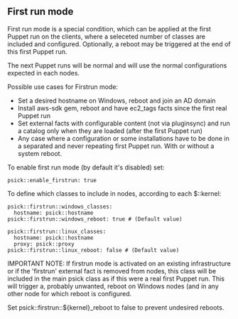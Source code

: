 ## First run mode

First run mode is a special condition, which can be applied at the first Puppet run
on the clients, where a seleceted number of classes are included and configured.
Optionally, a reboot may be triggered at the end of this first Puppet run.

The next Puppet runs will be normal and will use the normal configurations expected
in each nodes.

Possible use cases for Firstrun mode:
 - Set a desired hostname on Windows, reboot and join an AD domain
 - Install aws-sdk gem, reboot and have ec2_tags facts since the first real Puppet run
 - Set external facts with configurable content (not via pluginsync) and run a catalog
   only when they are loaded (after the first Puppet run)
 - Any case where a configuration or some installations have to be done
   in a separated and never repeating first Puppet run. With or without a
   system reboot.

To enable first run mode (by default it's disabled) set:

    psick::enable_firstrun: true

To define which classes to include in nodes, according to each $::kernel:

    psick::firstrun::windows_classes:
      hostname: psick::hostname
    psick::firstrun::windows_reboot: true # (Default value)

    psick::firstrun::linux_classes:
      hostname: psick::hostname
      proxy: psick::proxy
    psick::firstrun::linux_reboot: false # (Default value)

IMPORTANT NOTE: If firstrun mode is activated on an existing infrastructure or if
the 'firstrun' external fact is removed from nodes, this class will be included
in the main psick class as if this were a real first Puppet run.
This will trigger a, probably unwanted, reboot on Windows nodes (and in any
 other node for which reboot is configured.

Set psick::firstrun::${kernel}_reboot to false to prevent undesired reboots.

